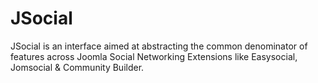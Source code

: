 JSocial
=======

JSocial is an interface aimed at abstracting the common denominator of features across Joomla Social Networking Extensions like Easysocial, Jomsocial & Community Builder.
